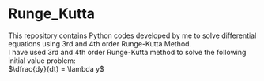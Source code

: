 # Runge_Kutta
This repository contains Python codes developed by me to solve differential equations using 3rd and 4th order Runge-Kutta Method.  
I have used 3rd and 4th order Runge-Kutta method to solve the following initial value problem:  
$\dfrac{dy}{dt} = \lambda y$

